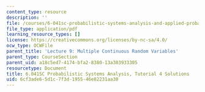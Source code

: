 ```yaml
---
content_type: resource
description: ''
file: /courses/6-041sc-probabilistic-systems-analysis-and-applied-probability-fall-2013/6cf3ade65d1c7f3d195546e82231aa30_MIT6_041SCF13_tut04_sol.pdf
file_type: application/pdf
learning_resource_types: []
license: https://creativecommons.org/licenses/by-nc-sa/4.0/
ocw_type: OCWFile
parent_title: 'Lecture 9: Multiple Continuous Random Variables'
parent_type: CourseSection
parent_uid: a18c5ed7-4174-bfa2-8380-13a303933305
resourcetype: Document
title: 6.041SC Probabilistic Systems Analysis, Tutorial 4 Solutions
uid: 6cf3ade6-5d1c-7f3d-1955-46e82231aa30
---
```

